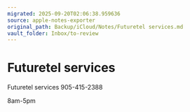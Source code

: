 ```yaml
---
migrated: 2025-09-20T02:06:38.959636
source: apple-notes-exporter
original_path: Backup/iCloud/Notes/Futuretel services.md
vault_folder: Inbox/to-review
---
```

# Futuretel services

Futuretel services
905-415-2388

8am-5pm
